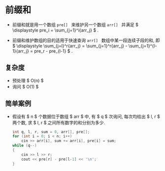 # 前缀和

- 前缀和就是用一个数组  ` pre[]  ` 来维护另一个数组  ` arr[]  ` 并满足 $ \displaystyle pre_i = \sum_{j=1}^i{arr_j} $ .

- 前缀和维护数组的目的适用于快速查询  ` arr[]  ` 数组中某一段连续子段的和, 即 $ \displaystyle \sum_{j=l}^r{arr_j} = \sum_{j=1}^r{arr_j} - \sum_{j=1}^{l-1}{arr_j} = pre_r - pre_{l-1} $ .

## 复杂度

- 预处理 $ O(n) $ 
- 询问 $ O(1) $ 

## 简单案例

- 假设有 $ n $ 个数据位于数组 $ arr $ 中, 有 $ q $ 次询问, 每次均给出 $ l, r $ 两个数, 求 $ l, r $ 之间所有数字的和分别为多少.

  ```c++
  int q, l, r, sum = 0, arr[], pre[];
  for (int i = 0; i < n; i++)
      cin >> arr[i], sum += arr[i], pre[i] = sum;
  while (q--)
  {
      cin >> l >> r;
      cout << pre[r] - pre[l-1] << '\n';
  }
  ```

  

